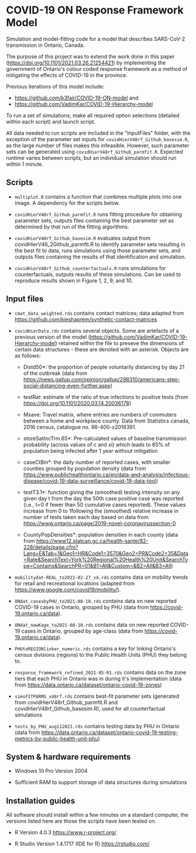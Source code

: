 # COVID-19 ON Response Framework Model
Simulation and model-fitting code for a model that describes SARS-CoV-2 transmission in Ontario, Canada.

The purpose of this project was to extend the work done in this paper (https://doi.org/10.1101/2021.03.26.21254421) by implementing the government of Ontario's colour coded response framework as a method of mitigating the effects of COVID-19 in the province. 

Previous iterations of this model include: 
- https://github.com/k3fair/COVID-19-ON-model and
- https://github.com/VadimKar/COVID-19-Hierarchy-model

To run a set of simulations, make all required option selections (detailed within each script) and launch script.

All data needed to run scripts are included in the "InputFiles" folder, with the exception of the parameter set inputs for `covidHierV48rf_Github_basesim.R`, as the large number of files makes this infeasible. However, such parameter sets can be generated using `covidHierV48rf_Github_parmfit.R`. Expected runtime varies between scripts, but an individual simulation should run within 1 minute.

## Scripts

* `multiplot.R` contains a function that combines multiple plots into one image. A dependency for the scripts below.

* `covidHierV48rf_Github_parmfit.R` runs fitting procedure for obtaining parameter sets, outputs files containing the best parameter set as determined by that run of the fitting algorithms.

* `covidHierV48rf_Github_basesim.R` evaluates output from covidHierV46_2Github_parmfit.R to identify parameter sets resulting in the best fit to data, runs simulations using those parameter sets, and outputs files containing the results of that identification and simulation.

* `covidHierV48rf_Github_counterfactuals.R` runs simulations for counterfactuals, outputs results of these simulations. Can be used to reproduce results shown in Figure 1, 2, 9, and 10.

## Input files


* `cmat_data_weighted.rds` contains contact matrices; data adapted from https://github.com/kieshaprem/synthetic-contact-matrices

* `covidHierData.rds` contains several objects. Some are artefacts of a previous version of the model (https://github.com/VadimKar/COVID-19-Hierarchy-model) retained within the file to preseve the dimensions of certain data structures - these are denoted with an asterisk. Objects are as follows:

  * Distd50*: the proportion of people voluntarily distancing by day 21 of the outbreak (data from https://news.gallup.com/opinion/gallup/298310/americans-step-social-distancing-even-further.aspx)

  * testRat: estimate of the ratio of true infections to positive tests (from https://doi.org/10.1101/2020.03.14.20036178)

  * Msave: Travel matrix, where entries are numbers of commuters between a home and workplace county. Data from Statistics canada, 2016 census, catalogue no. 98-400-x2016391.

  * storeSatIncTrm.65*: Pre-calculated values of baseline transmission probability (across values of c and xi) which leads to 65% of population being infected after 1 year without mitigation

  * caseCtBin*: the daily number of reported cases, with smaller counties grouped by population density (data from https://www.publichealthontario.ca/en/data-and-analysis/infectious-disease/covid-19-data-surveillance/covid-19-data-tool)

  * testT3.1*: function giving the (smoothed) testing intensity on any given day t from the day the 50th case positive case was reported (i.e., t=0 if fewer than 50 cumulative cases reported). These values increase from 0 to 1following the (smoothed) relative increase in number of tests taken each day based on data from https://www.ontario.ca/page/2019-novel-coronavirussection-0

  * CountyPopDensities*: population densities in each county (data from https://www12.statcan.gc.ca/health-sante/82-228/details/page.cfm?Lang=E&Tab=1&Geo1=HR&Code1=3570&Geo2=PR&Code2=35&Data=Rate&SearchText=York%20Regional%20Health%20Unit&SearchType=Contains&SearchPR=01&B1=All&Custom=&B2=All&B3=All)

* `mobilitydat-REAL_to2021-02-27_v4.rds` contains data on mobility trends for retail and recreational locations (adapted from https://www.google.com/covid19/mobility/).

* `ONdat_casesbyPHU_to2021-08-10.rds` contains data on new reported COVID-19 cases in Ontario, grouped by PHU (data from https://covid-19.ontario.ca/data).

* `ONdat_newKage_to2021-08-10.rds` contains data on new reported COVID-19 cases in Ontario, grouped by age-class (data from https://covid-19.ontario.ca/data).

* `PHUtoREGIONlinker_numeric.rds` contains a key for linking Ontario's census divisions (regions) to the Public Health Units (PHU) they belong to.

* `response_framework_refined_2021-05-01.rds` contains data on the zone tiers that each PHU in Ontario was in during it's implementation (data from https://data.ontario.ca/dataset/ontario-covid-19-zones)

* `simsFITPARMS_v48rf.rds` contains best-fit parameter sets (generated from covidHierV48rf_Github_parmfit.R and covidHierV48rf_Github_basesim.R), used for all counterfactual simulations

* `tests_by_PHU_aug112021.rds` contains testing data by PHU in Ontario (data from https://data.ontario.ca/dataset/ontario-covid-19-testing-metrics-by-public-health-unit-phu)



## System & hardware requirements

 * Windows 10 Pro Version 2004

 * Sufficient RAM to support storage of data structures during simulations

## Installation guides

All software should install within a few minutes on a standard computer, the versions listed here are those the scripts have been tested on.

 * R Version 4.0.3 https://www.r-project.org/

 * R Studio Version 1.4.1717 (IDE for R) https://rstudio.com/
